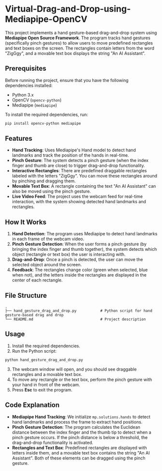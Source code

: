 # Virtual-Drag-and-Drop-using-Mediapipe-OpenCV


This project implements a hand gesture-based drag-and-drop system using **Mediapipe Open Source Framework**. The program tracks hand gestures (specifically pinch gestures) to allow users to move predefined rectangles and text boxes on the screen. The rectangles contain letters from the word "ZigGgy", and a movable text box displays the string "An AI Assistant".

## Prerequisites

Before running the project, ensure that you have the following dependencies installed:

- Python 3.x
- OpenCV (`opencv-python`)
- Mediapipe (`mediapipe`)

To install the required dependencies, run:

```bash
pip install opencv-python mediapipe
```

## Features

- **Hand Tracking**: Uses Mediapipe's Hand model to detect hand landmarks and track the position of the hands in real-time.
- **Pinch Gesture**: The system detects a pinch gesture (when the index finger and thumb are close) to trigger drag-and-drop functionality.
- **Interactive Rectangles**: There are predefined draggable rectangles labeled with the letters "ZigGgy". You can move these rectangles around by pinching and dragging them.
- **Movable Text Box**: A rectangle containing the text "An AI Assistant" can also be moved using the pinch gesture.
- **Live Video Feed**: The project uses the webcam feed for real-time interaction, with the system showing detected hand landmarks and rectangles.

## How It Works

1. **Hand Detection**: The program uses Mediapipe to detect hand landmarks in each frame of the webcam video.
2. **Pinch Gesture Detection**: When the user forms a pinch gesture (by bringing the index finger and thumb together), the system detects which object (rectangle or text box) the user is interacting with.
3. **Drag-and-Drop**: Once a pinch is detected, the user can move the selected object around the screen.
4. **Feedback**: The rectangles change color (green when selected, blue when not), and the letters inside the rectangles are displayed in the center of each rectangle.

## File Structure

```
.
├── hand_gesture_drag_and_drop.py           # Python script for hand gesture-based drag and drop
└── README.md                               # Project description
```

## Usage

1. Install the required dependencies.
2. Run the Python script:

```bash
python hand_gesture_drag_and_drop.py
```

3. The webcam window will open, and you should see draggable rectangles and a movable text box.
4. To move any rectangle or the text box, perform the pinch gesture with your hand in front of the webcam.
5. Press **Esc** to exit the program.

## Code Explanation

- **Mediapipe Hand Tracking**: We initialize `mp.solutions.hands` to detect hand landmarks and process the frame to extract hand positions.
- **Pinch Gesture Detection**: The program calculates the Euclidean distance between the index finger and the thumb tip to detect when a pinch gesture occurs. If the pinch distance is below a threshold, the drag-and-drop functionality is activated.
- **Rectangles and Text Box**: Predefined rectangles are displayed with letters inside them, and a movable text box contains the string "An AI Assistant". Both of these elements can be dragged using the pinch gesture.

